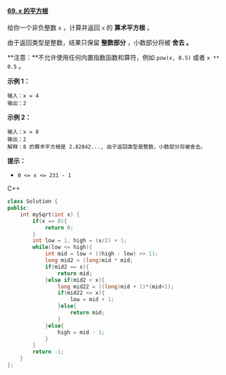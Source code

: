 #### [69. x 的平方根 ](https://leetcode-cn.com/problems/sqrtx/)

给你一个非负整数 `x` ，计算并返回 `x` 的 **算术平方根** 。

由于返回类型是整数，结果只保留 **整数部分** ，小数部分将被 **舍去 。**

**注意：**不允许使用任何内置指数函数和算符，例如 `pow(x, 0.5)` 或者 `x ** 0.5` 。

 

**示例 1：**

```
输入：x = 4
输出：2
```

**示例 2：**

```
输入：x = 8
输出：2
解释：8 的算术平方根是 2.82842..., 由于返回类型是整数，小数部分将被舍去。
```

**提示：**

- `0 <= x <= 231 - 1`



C++

```c++
class Solution {
public:
    int mySqrt(int x) {
        if(x == 0){
            return 0;
        }
        int low = 1, high = (x/2) + 1;
        while(low <= high){
            int mid = low + ((high - low) >> 1);
            long mid2 = (long)mid * mid;
            if(mid2 == x){
                return mid;
            }else if(mid2 < x){
                long mid22 = ((long)mid + 1)*(mid+1);
                if(mid22 <= x){
                    low = mid + 1;
                }else{
                    return mid;
                }
            }else{
                high = mid - 1;
            }
        }
        return -1;
    }
};
```

